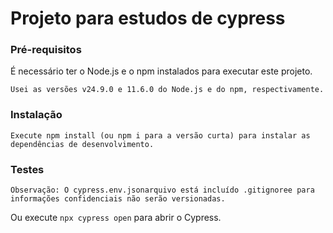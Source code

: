 # Projeto para estudos de cypress


### Pré-requisitos
É necessário ter o Node.js e o npm instalados para executar este projeto.

``Usei as versões v24.9.0 e 11.6.0 do Node.js e do npm, respectivamente.``


### Instalação
``Execute npm install (ou npm i para a versão curta) para instalar as dependências de desenvolvimento.``

### Testes
``Observação: O cypress.env.jsonarquivo está incluído .gitignoree para informações confidenciais não serão versionadas.``

Ou execute ``npx cypress open`` para abrir o Cypress.
